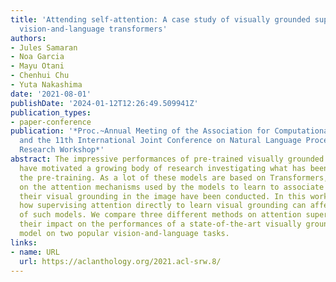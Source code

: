 ```yaml
---
title: 'Attending self-attention: A case study of visually grounded supervision in
  vision-and-language transformers'
authors:
- Jules Samaran
- Noa Garcia
- Mayu Otani
- Chenhui Chu
- Yuta Nakashima
date: '2021-08-01'
publishDate: '2024-01-12T12:26:49.509941Z'
publication_types:
- paper-conference
publication: '*Proc.~Annual Meeting of the Association for Computational Linguistics
  and the 11th International Joint Conference on Natural Language Processing: Student
  Research Workshop*'
abstract: The impressive performances of pre-trained visually grounded language models
  have motivated a growing body of research investigating what has been learned during
  the pre-training. As a lot of these models are based on Transformers, several studies
  on the attention mechanisms used by the models to learn to associate phrases with
  their visual grounding in the image have been conducted. In this work, we investigate
  how supervising attention directly to learn visual grounding can affect the behavior
  of such models. We compare three different methods on attention supervision and
  their impact on the performances of a state-of-the-art visually grounded language
  model on two popular vision-and-language tasks.
links:
- name: URL
  url: https://aclanthology.org/2021.acl-srw.8/
---
```

